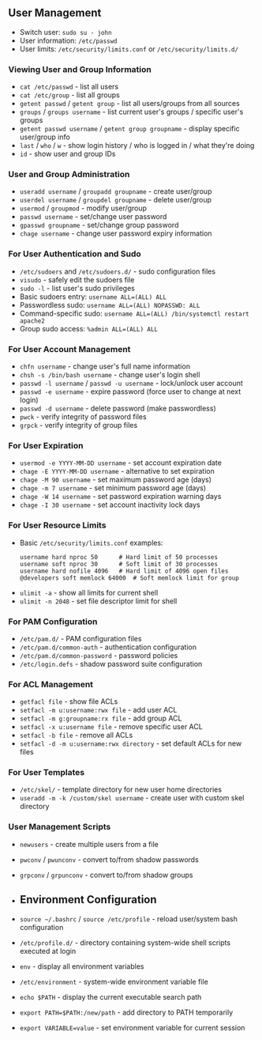 ## User Management
- Switch user: `sudo su - john`
- User information: `/etc/passwd`
- User limits: `/etc/security/limits.conf` or `/etc/security/limits.d/`

### Viewing User and Group Information
- `cat /etc/passwd` - list all users
- `cat /etc/group` - list all groups
- `getent passwd` / `getent group` - list all users/groups from all sources
- `groups` / `groups username` - list current user's groups / specific user's groups
- `getent passwd username` / `getent group groupname` - display specific user/group info
- `last` / `who` / `w` - show login history / who is logged in / what they're doing
- `id` - show user and group IDs

### User and Group Administration
- `useradd username` / `groupadd groupname` - create user/group
- `userdel username` / `groupdel groupname` - delete user/group
- `usermod` / `groupmod` - modify user/group
- `passwd username` - set/change user password
- `gpasswd groupname` - set/change group password
- `chage username` - change user password expiry information
  
### For User Authentication and Sudo
- `/etc/sudoers` and `/etc/sudoers.d/` - sudo configuration files
- `visudo` - safely edit the sudoers file
- `sudo -l` - list user's sudo privileges
- Basic sudoers entry: `username ALL=(ALL) ALL`
- Passwordless sudo: `username ALL=(ALL) NOPASSWD: ALL`
- Command-specific sudo: `username ALL=(ALL) /bin/systemctl restart apache2`
- Group sudo access: `%admin ALL=(ALL) ALL`

### For User Account Management
- `chfn username` - change user's full name information
- `chsh -s /bin/bash username` - change user's login shell
- `passwd -l username` / `passwd -u username` - lock/unlock user account
- `passwd -e username` - expire password (force user to change at next login)
- `passwd -d username` - delete password (make passwordless)
- `pwck` - verify integrity of password files
- `grpck` - verify integrity of group files

### For User Expiration
- `usermod -e YYYY-MM-DD username` - set account expiration date
- `chage -E YYYY-MM-DD username` - alternative to set expiration
- `chage -M 90 username` - set maximum password age (days)
- `chage -m 7 username` - set minimum password age (days)
- `chage -W 14 username` - set password expiration warning days
- `chage -I 30 username` - set account inactivity lock days

### For User Resource Limits
- Basic `/etc/security/limits.conf` examples:
  ```
  username hard nproc 50      # Hard limit of 50 processes
  username soft nproc 30      # Soft limit of 30 processes
  username hard nofile 4096   # Hard limit of 4096 open files
  @developers soft memlock 64000  # Soft memlock limit for group
  ```
- `ulimit -a` - show all limits for current shell
- `ulimit -n 2048` - set file descriptor limit for shell

### For PAM Configuration
- `/etc/pam.d/` - PAM configuration files
- `/etc/pam.d/common-auth` - authentication configuration
- `/etc/pam.d/common-password` - password policies
- `/etc/login.defs` - shadow password suite configuration

### For ACL Management
- `getfacl file` - show file ACLs
- `setfacl -m u:username:rwx file` - add user ACL
- `setfacl -m g:groupname:rx file` - add group ACL
- `setfacl -x u:username file` - remove specific user ACL
- `setfacl -b file` - remove all ACLs
- `setfacl -d -m u:username:rwx directory` - set default ACLs for new files

### For User Templates
- `/etc/skel/` - template directory for new user home directories
- `useradd -m -k /custom/skel username` - create user with custom skel directory

### User Management Scripts
- `newusers` - create multiple users from a file
- `pwconv` / `pwunconv` - convert to/from shadow passwords
- `grpconv` / `grpunconv` - convert to/from shadow groups

- ## Environment Configuration
- `source ~/.bashrc` / `source /etc/profile` - reload user/system bash configuration
- `/etc/profile.d/` - directory containing system-wide shell scripts executed at login
- `env` - display all environment variables
- `/etc/environment` - system-wide environment variable file
- `echo $PATH` - display the current executable search path
- `export PATH=$PATH:/new/path` - add directory to PATH temporarily
- `export VARIABLE=value` - set environment variable for current session
